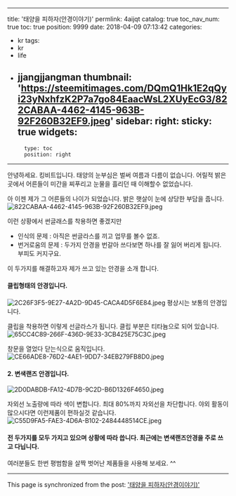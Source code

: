 
---
title: '태양을 피하자(안경이야기)'
permlink: 4aijqt
catalog: true
toc_nav_num: true
toc: true
position: 9999
date: 2018-04-09 07:13:42
categories:
- kr
tags:
- kr
- life
- jjangjjangman
thumbnail: 'https://steemitimages.com/DQmQ1Hk1E2qQyi23yNxhfzK2P7a7go84EaacWsL2XUyEcG3/822CABAA-4462-4145-963B-92F260B32EF9.jpeg'
sidebar:
    right:
        sticky: true
widgets:
    -
        type: toc
        position: right
---


안녕하세요.  킹비트입니다. 
태양의 눈부심은 벌써 여름과 다름이 없습니다. 
어릴적 밝은곳에서 어른들이 미간을 찌푸리고
눈물을 흘리던 때 이해할수 없었습니다. 

아 이젠 제가 그 어른들의 나이가 되었습니다.
밝은 햇살이 눈에 상당한 부담을 줍니다. 
![822CABAA-4462-4145-963B-92F260B32EF9.jpeg](https://steemitimages.com/DQmQ1Hk1E2qQyi23yNxhfzK2P7a7go84EaacWsL2XUyEcG3/822CABAA-4462-4145-963B-92F260B32EF9.jpeg)

이런 상황에서 썬글래스를 착용하면 좋겠지만
- 인식의 문제 : 아직은 썬글라스를 끼고 업무를 볼수 없죠. 
- 번거로움의 문제 : 두가지 안경을 번갈아 쓰다보면 하나를 잘 잃어 버리게 됩니다.  부피도 커지구요. 

이 두가지를 해결하고자 제가 쓰고 있는 안경을 소개 합니다. 

#### 클립형태의 안경입니다. 

![2C26F3F5-9E27-4A2D-9D45-CACA4D5F6E84.jpeg](https://steemitimages.com/DQmZF6jpSEvd7UDcZAY89i71hgxq2KcEGfxuZAoWT2Q8dbk/2C26F3F5-9E27-4A2D-9D45-CACA4D5F6E84.jpeg)
평상시는 보통의 안경입니다.  

클립을 착용하면 이렇게 선글라스가 됩니다. 
클립 부분은 티타늄으로 되어 있습니다. 
![65CC4C89-266F-436D-9E33-3CB425E75C3C.jpeg](https://steemitimages.com/DQmeN1dVtX5Dqm8faXx5BgHyWRnofb2fGmTmjhAdFPsWWke/65CC4C89-266F-436D-9E33-3CB425E75C3C.jpeg)

창문을 열었다 닫는식으로 움직입니다. 
![CE66ADE8-76D2-4AE1-9DD7-34EB279FB8D0.jpeg](https://steemitimages.com/DQmaLBznpxsbBfhbHHAGFVXaFKDcxTdXv81Lw1kZhUhyxPs/CE66ADE8-76D2-4AE1-9DD7-34EB279FB8D0.jpeg)


#### 2. 변색랜즈 안경입니다. 
![2D0DABDB-FA12-4D7B-9C2D-B6D1326F4650.jpeg](https://steemitimages.com/DQmb34yteJ7VXEjLMHwvtJvcgzCULEjz9DWik2bFmfzs5e9/2D0DABDB-FA12-4D7B-9C2D-B6D1326F4650.jpeg)

자외선 노출량에 따라 색이 변합니다. 최대 80%까지 자외선을 차단합니다. 
야외 활동이 많으시다면 이런제품이 편하실것 같습니다. 
![C55D9FA5-FAE3-4D6A-B102-2484448514CE.jpeg](https://steemitimages.com/DQmRr5bwnEY6m8KfmX6j7KK7oGDa3DptWuNviuno3pTBrNv/C55D9FA5-FAE3-4D6A-B102-2484448514CE.jpeg)


#### 전 두가지를 모두 가지고 있으며 상황에 따라 씁니다.  최근에는 변색랜즈안경을 주로 쓰고 다닙니다. 

여러분들도 한번 평범함을 살짝 벗어난 제품들을 사용해 보세요.  ^^

- - -

This page is synchronized from the post: ['태양을 피하자(안경이야기)'](https://steemit.com/@kingbit/4aijqt)
